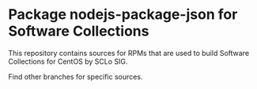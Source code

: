 # Package nodejs-package-json for Software Collections

This repository contains sources for RPMs that are used
to build Software Collections for CentOS by SCLo SIG.

Find other branches for specific sources.
